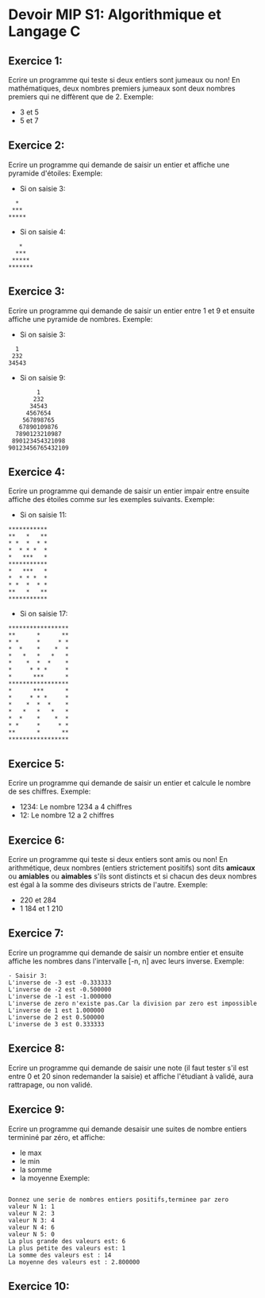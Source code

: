# Devoir MIP S1: Algorithmique et Langage C

## Exercice 1:
Ecrire un programme qui teste si deux entiers sont jumeaux ou non!
En mathématiques, deux nombres premiers jumeaux sont deux nombres premiers qui ne diffèrent que de 2.
Exemple: 
- 3 et 5
- 5 et 7

## Exercice 2:
Ecrire un programme qui demande de saisir un entier et affiche une pyramide d'étoiles:
Exemple:
 - Si on saisie 3:
```
  *
 ***
*****
``` 
- Si on saisie 4:
``` 
   *
  ***
 *****
*******
``` 
## Exercice 3:
Ecrire un programme qui demande de saisir un entier entre 1 et 9 et ensuite
affiche une pyramide de nombres.
Exemple:
 - Si on saisie 3:
```
  1
 232
34543
``` 
- Si on saisie 9:
``` 
        1
       232
      34543
     4567654
    567898765
   67890109876
  7890123210987
 890123454321098
90123456765432109
``` 
## Exercice 4:
Ecrire un programme qui demande de saisir un entier impair entre ensuite
affiche des étoiles comme sur les exemples suivants.
Exemple:
 - Si on saisie 11:
```
***********
**   *   **
* *  *  * *
*  * * *  *
*   ***   *
***********
*   ***   *
*  * * *  *
* *  *  * *
**   *   **
***********
``` 
- Si on saisie 17:
``` 
*****************
**      *      **
* *     *     * *
*  *    *    *  *
*   *   *   *   *
*    *  *  *    *
*     * * *     *
*      ***      *
*****************
*      ***      *
*     * * *     *
*    *  *  *    *
*   *   *   *   *
*  *    *    *  *
* *     *     * *
**      *      **
*****************
``` 
## Exercice 5:
Ecrire un programme qui demande de saisir un entier et calcule le nombre de ses chiffres.
Exemple:
- 1234:
Le nombre 1234 a 4 chiffres
- 12:
Le nombre 12 a 2 chiffres

## Exercice 6:
Ecrire un programme qui teste si deux entiers sont amis ou non!
En arithmétique, deux nombres (entiers strictement positifs) sont dits **amicaux** ou **amiables** ou **aimables** s'ils sont distincts et si chacun des deux nombres est égal à la somme des diviseurs stricts de l'autre.
Exemple: 
- 220 et 284
- 1 184 et 1 210
## Exercice 7:
Ecrire un programme qui demande de saisir un nombre entier et ensuite affiche les nombres dans l'intervalle [-n, n] avec leurs inverse.
Exemple:
```
- Saisir 3:
L'inverse de -3 est -0.333333
L'inverse de -2 est -0.500000
L'inverse de -1 est -1.000000
L'inverse de zero n'existe pas.Car la division par zero est impossible
L'inverse de 1 est 1.000000
L'inverse de 2 est 0.500000
L'inverse de 3 est 0.333333
```

## Exercice 8:
Ecrire un programme qui demande de saisir une note (il faut tester s'il est entre 0 et 20 sinon redemander la saisie) et affiche
l'étudiant à validé, aura rattrapage, ou non validé.

## Exercice 9:
Ecrire un programme qui demande desaisir une suites de nombre entiers termininé par zéro, et affiche:
- le max
- le min
- la somme 
- la moyenne
Exemple:
```

Donnez une serie de nombres entiers positifs,terminee par zero
valeur N 1: 1
valeur N 2: 3
valeur N 3: 4
valeur N 4: 6
valeur N 5: 0
La plus grande des valeurs est: 6
La plus petite des valeurs est: 1
La somme des valeurs est : 14
La moyenne des valeurs est : 2.800000
```

## Exercice 10:



